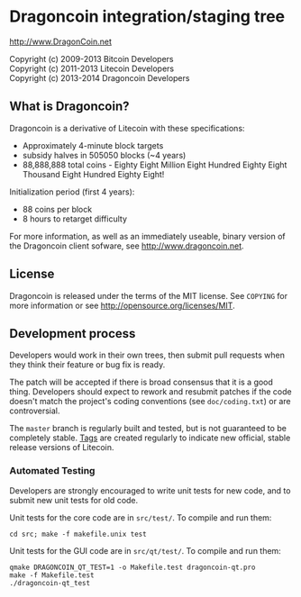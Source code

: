 Dragoncoin integration/staging tree
================================

http://www.DragonCoin.net

Copyright (c) 2009-2013 Bitcoin Developers<br>
Copyright (c) 2011-2013 Litecoin Developers<br>
Copyright (c) 2013-2014 Dragoncoin Developers

What is Dragoncoin?
----------------

Dragoncoin is a derivative of Litecoin with these specifications:
 - Approximately 4-minute block targets
 - subsidy halves in 505050 blocks (~4 years)
 - 88,888,888 total coins - Eighty Eight Million Eight Hundred Eighty Eight Thousand Eight Hundred Eighty Eight!

Initialization period (first 4 years):
 - 88 coins per block
 - 8 hours to retarget difficulty

For more information, as well as an immediately useable, binary version of
the Dragoncoin client sofware, see http://www.dragoncoin.net.

License
-------

Dragoncoin is released under the terms of the MIT license. See `COPYING` for more
information or see http://opensource.org/licenses/MIT.

Development process
-------------------

Developers would work in their own trees, then submit pull requests when they think
their feature or bug fix is ready.

The patch will be accepted if there is broad consensus that it is a good thing.
Developers should expect to rework and resubmit patches if the code doesn't
match the project's coding conventions (see `doc/coding.txt`) or are
controversial.

The `master` branch is regularly built and tested, but is not guaranteed to be
completely stable. [Tags](https://github.com/bitcoin/bitcoin/tags) are created
regularly to indicate new official, stable release versions of Litecoin.

### Automated Testing

Developers are strongly encouraged to write unit tests for new code, and to
submit new unit tests for old code.

Unit tests for the core code are in `src/test/`. To compile and run them:

    cd src; make -f makefile.unix test

Unit tests for the GUI code are in `src/qt/test/`. To compile and run them:

    qmake DRAGONCOIN_QT_TEST=1 -o Makefile.test dragoncoin-qt.pro
    make -f Makefile.test
    ./dragoncoin-qt_test

